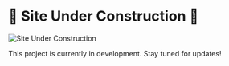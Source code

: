 # 🚧 Site Under Construction 🚧

![Site Under Construction](https://user-images.githubusercontent.com/74038190/212750672-2f3f2b50-c84f-4ed8-a60a-849ae69ff9df.gif)

This project is currently in development. Stay tuned for updates!
